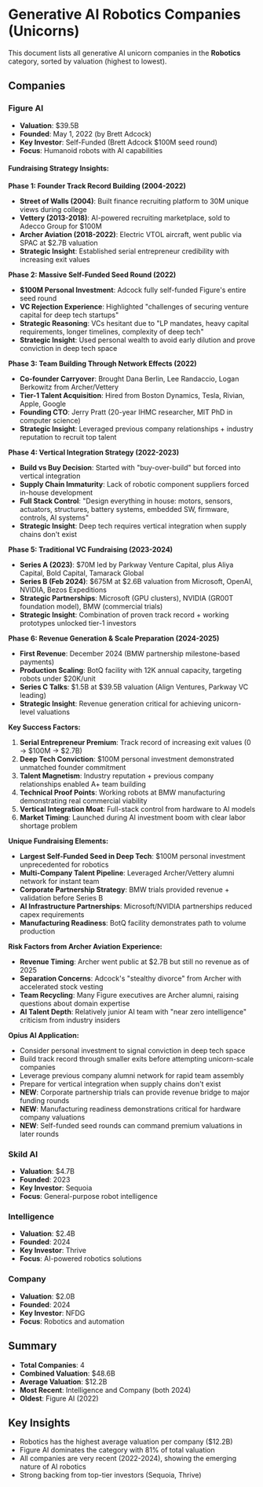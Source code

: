 # Generative AI Robotics Companies (Unicorns)

This document lists all generative AI unicorn companies in the **Robotics** category, sorted by valuation (highest to lowest).

## Companies

### Figure AI
- **Valuation**: $39.5B
- **Founded**: May 1, 2022 (by Brett Adcock)
- **Key Investor**: Self-Funded (Brett Adcock $100M seed round)
- **Focus**: Humanoid robots with AI capabilities

#### **Fundraising Strategy Insights:**

**Phase 1: Founder Track Record Building (2004-2022)**
- **Street of Walls (2004)**: Built finance recruiting platform to 30M unique views during college
- **Vettery (2013-2018)**: AI-powered recruiting marketplace, sold to Adecco Group for $100M
- **Archer Aviation (2018-2022)**: Electric VTOL aircraft, went public via SPAC at $2.7B valuation
- **Strategic Insight**: Established serial entrepreneur credibility with increasing exit values

**Phase 2: Massive Self-Funded Seed Round (2022)**
- **$100M Personal Investment**: Adcock fully self-funded Figure's entire seed round
- **VC Rejection Experience**: Highlighted "challenges of securing venture capital for deep tech startups"
- **Strategic Reasoning**: VCs hesitant due to "LP mandates, heavy capital requirements, longer timelines, complexity of deep tech"
- **Strategic Insight**: Used personal wealth to avoid early dilution and prove conviction in deep tech space

**Phase 3: Team Building Through Network Effects (2022)**
- **Co-founder Carryover**: Brought Dana Berlin, Lee Randaccio, Logan Berkowitz from Archer/Vettery
- **Tier-1 Talent Acquisition**: Hired from Boston Dynamics, Tesla, Rivian, Apple, Google
- **Founding CTO**: Jerry Pratt (20-year IHMC researcher, MIT PhD in computer science)
- **Strategic Insight**: Leveraged previous company relationships + industry reputation to recruit top talent

**Phase 4: Vertical Integration Strategy (2022-2023)**
- **Build vs Buy Decision**: Started with "buy-over-build" but forced into vertical integration
- **Supply Chain Immaturity**: Lack of robotic component suppliers forced in-house development
- **Full Stack Control**: "Design everything in house: motors, sensors, actuators, structures, battery systems, embedded SW, firmware, controls, AI systems"
- **Strategic Insight**: Deep tech requires vertical integration when supply chains don't exist

**Phase 5: Traditional VC Fundraising (2023-2024)**
- **Series A (2023)**: $70M led by Parkway Venture Capital, plus Aliya Capital, Bold Capital, Tamarack Global
- **Series B (Feb 2024)**: $675M at $2.6B valuation from Microsoft, OpenAI, NVIDIA, Bezos Expeditions
- **Strategic Partnerships**: Microsoft (GPU clusters), NVIDIA (GR00T foundation model), BMW (commercial trials)
- **Strategic Insight**: Combination of proven track record + working prototypes unlocked tier-1 investors

**Phase 6: Revenue Generation & Scale Preparation (2024-2025)**
- **First Revenue**: December 2024 (BMW partnership milestone-based payments)
- **Production Scaling**: BotQ facility with 12K annual capacity, targeting robots under $20K/unit
- **Series C Talks**: $1.5B at $39.5B valuation (Align Ventures, Parkway VC leading)
- **Strategic Insight**: Revenue generation critical for achieving unicorn-level valuations

**Key Success Factors:**
1. **Serial Entrepreneur Premium**: Track record of increasing exit values (0 → $100M → $2.7B)
2. **Deep Tech Conviction**: $100M personal investment demonstrated unmatched founder commitment
3. **Talent Magnetism**: Industry reputation + previous company relationships enabled A+ team building
4. **Technical Proof Points**: Working robots at BMW manufacturing demonstrating real commercial viability
5. **Vertical Integration Moat**: Full-stack control from hardware to AI models
6. **Market Timing**: Launched during AI investment boom with clear labor shortage problem

**Unique Fundraising Elements:**
- **Largest Self-Funded Seed in Deep Tech**: $100M personal investment unprecedented for robotics
- **Multi-Company Talent Pipeline**: Leveraged Archer/Vettery alumni network for instant team
- **Corporate Partnership Strategy**: BMW trials provided revenue + validation before Series B
- **AI Infrastructure Partnerships**: Microsoft/NVIDIA partnerships reduced capex requirements
- **Manufacturing Readiness**: BotQ facility demonstrates path to volume production

**Risk Factors from Archer Aviation Experience:**
- **Revenue Timing**: Archer went public at $2.7B but still no revenue as of 2025
- **Separation Concerns**: Adcock's "stealthy divorce" from Archer with accelerated stock vesting
- **Team Recycling**: Many Figure executives are Archer alumni, raising questions about domain expertise
- **AI Talent Depth**: Relatively junior AI team with "near zero intelligence" criticism from industry insiders

**Opius AI Application:**
- Consider personal investment to signal conviction in deep tech space
- Build track record through smaller exits before attempting unicorn-scale companies
- Leverage previous company alumni network for rapid team assembly
- Prepare for vertical integration when supply chains don't exist
- **NEW**: Corporate partnership trials can provide revenue bridge to major funding rounds
- **NEW**: Manufacturing readiness demonstrations critical for hardware company valuations
- **NEW**: Self-funded seed rounds can command premium valuations in later rounds

### Skild AI
- **Valuation**: $4.7B
- **Founded**: 2023
- **Key Investor**: Sequoia
- **Focus**: General-purpose robot intelligence

### Intelligence
- **Valuation**: $2.4B
- **Founded**: 2024
- **Key Investor**: Thrive
- **Focus**: AI-powered robotics solutions

### Company
- **Valuation**: $2.0B
- **Founded**: 2024
- **Key Investor**: NFDG
- **Focus**: Robotics and automation

## Summary
- **Total Companies**: 4
- **Combined Valuation**: $48.6B
- **Average Valuation**: $12.2B
- **Most Recent**: Intelligence and Company (both 2024)
- **Oldest**: Figure AI (2022)

## Key Insights
- Robotics has the highest average valuation per company ($12.2B)
- Figure AI dominates the category with 81% of total valuation
- All companies are very recent (2022-2024), showing the emerging nature of AI robotics
- Strong backing from top-tier investors (Sequoia, Thrive) 